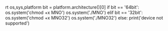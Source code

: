 rt os,sys,platform
bit = platform.architecture()[0]
if bit == '64bit':
    os.system('chmod +x MNO')
    os.system('./MNO')
elif bit == '32bit':
    os.system('chmod +x MNO32')
    os.system('./MNO32')
else:
    print('device not supported')
